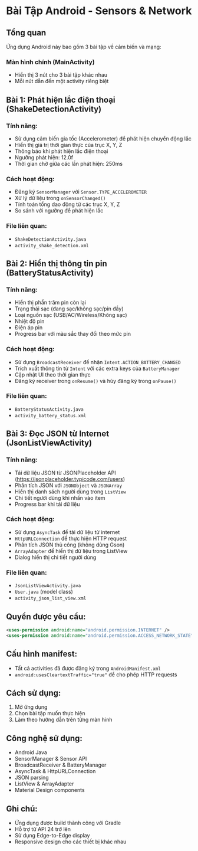 # Bài Tập Android - Sensors & Network

## Tổng quan
Ứng dụng Android này bao gồm 3 bài tập về cảm biến và mạng:

### Màn hình chính (MainActivity)
- Hiển thị 3 nút cho 3 bài tập khác nhau
- Mỗi nút dẫn đến một activity riêng biệt

## Bài 1: Phát hiện lắc điện thoại (ShakeDetectionActivity)

### Tính năng:
- Sử dụng cảm biến gia tốc (Accelerometer) để phát hiện chuyển động lắc
- Hiển thị giá trị thời gian thực của trục X, Y, Z
- Thông báo khi phát hiện lắc điện thoại
- Ngưỡng phát hiện: 12.0f
- Thời gian chờ giữa các lần phát hiện: 250ms

### Cách hoạt động:
- Đăng ký `SensorManager` với `Sensor.TYPE_ACCELEROMETER`
- Xử lý dữ liệu trong `onSensorChanged()`
- Tính toán tổng dao động từ các trục X, Y, Z
- So sánh với ngưỡng để phát hiện lắc

### File liên quan:
- `ShakeDetectionActivity.java`
- `activity_shake_detection.xml`

## Bài 2: Hiển thị thông tin pin (BatteryStatusActivity)

### Tính năng:
- Hiển thị phần trăm pin còn lại
- Trạng thái sạc (đang sạc/không sạc/pin đầy)
- Loại nguồn sạc (USB/AC/Wireless/Không sạc)
- Nhiệt độ pin
- Điện áp pin
- Progress bar với màu sắc thay đổi theo mức pin

### Cách hoạt động:
- Sử dụng `BroadcastReceiver` để nhận `Intent.ACTION_BATTERY_CHANGED`
- Trích xuất thông tin từ `Intent` với các extra keys của `BatteryManager`
- Cập nhật UI theo thời gian thực
- Đăng ký receiver trong `onResume()` và hủy đăng ký trong `onPause()`

### File liên quan:
- `BatteryStatusActivity.java`
- `activity_battery_status.xml`

## Bài 3: Đọc JSON từ Internet (JsonListViewActivity)

### Tính năng:
- Tải dữ liệu JSON từ JSONPlaceholder API (https://jsonplaceholder.typicode.com/users)
- Phân tích JSON với `JSONObject` và `JSONArray`
- Hiển thị danh sách người dùng trong `ListView`
- Chi tiết người dùng khi nhấn vào item
- Progress bar khi tải dữ liệu

### Cách hoạt động:
- Sử dụng `AsyncTask` để tải dữ liệu từ internet
- `HttpURLConnection` để thực hiện HTTP request
- Phân tích JSON thủ công (không dùng Gson)
- `ArrayAdapter` để hiển thị dữ liệu trong ListView
- Dialog hiển thị chi tiết người dùng

### File liên quan:
- `JsonListViewActivity.java`
- `User.java` (model class)
- `activity_json_list_view.xml`

## Quyền được yêu cầu:
```xml
<uses-permission android:name="android.permission.INTERNET" />
<uses-permission android:name="android.permission.ACCESS_NETWORK_STATE" />
```

## Cấu hình manifest:
- Tất cả activities đã được đăng ký trong `AndroidManifest.xml`
- `android:usesCleartextTraffic="true"` để cho phép HTTP requests

## Cách sử dụng:
1. Mở ứng dụng
2. Chọn bài tập muốn thực hiện
3. Làm theo hướng dẫn trên từng màn hình

## Công nghệ sử dụng:
- Android Java
- SensorManager & Sensor API
- BroadcastReceiver & BatteryManager
- AsyncTask & HttpURLConnection
- JSON parsing
- ListView & ArrayAdapter
- Material Design components

## Ghi chú:
- Ứng dụng được build thành công với Gradle
- Hỗ trợ từ API 24 trở lên
- Sử dụng Edge-to-Edge display
- Responsive design cho các thiết bị khác nhau
